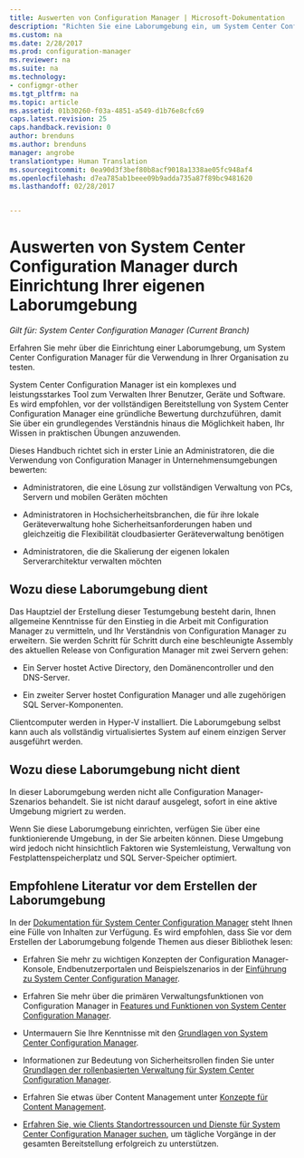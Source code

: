 ```yaml
---
title: Auswerten von Configuration Manager | Microsoft-Dokumentation
description: "Richten Sie eine Laborumgebung ein, um System Center Configuration Manager für die Verwendung in Ihrer Organisation zu bewerten."
ms.custom: na
ms.date: 2/28/2017
ms.prod: configuration-manager
ms.reviewer: na
ms.suite: na
ms.technology:
- configmgr-other
ms.tgt_pltfrm: na
ms.topic: article
ms.assetid: 01b30260-f03a-4851-a549-d1b76e8cfc69
caps.latest.revision: 25
caps.handback.revision: 0
author: brenduns
ms.author: brenduns
manager: angrobe
translationtype: Human Translation
ms.sourcegitcommit: 0ea90d3f3bef80b8acf9018a1338ae05fc948af4
ms.openlocfilehash: d7ea785ab1beee09b9adda735a87f89bc9481620
ms.lasthandoff: 02/28/2017


---
```

# <a name="evaluate-system-center-configuration-manager-by-building-your-own-lab-environment"></a>Auswerten von System Center Configuration Manager durch Einrichtung Ihrer eigenen Laborumgebung

*Gilt für: System Center Configuration Manager (Current Branch)*

 Erfahren Sie mehr über die Einrichtung einer Laborumgebung, um System Center Configuration Manager für die Verwendung in Ihrer Organisation zu testen.  

 System Center Configuration Manager ist ein komplexes und leistungsstarkes Tool zum Verwalten Ihrer Benutzer, Geräte und Software. Es wird empfohlen, vor der vollständigen Bereitstellung von System Center Configuration Manager eine gründliche Bewertung durchzuführen, damit Sie über ein grundlegendes Verständnis hinaus die Möglichkeit haben, Ihr Wissen in praktischen Übungen anzuwenden.  

 Dieses Handbuch richtet sich in erster Linie an Administratoren, die die Verwendung von Configuration Manager in Unternehmensumgebungen bewerten:  

-   Administratoren, die eine Lösung zur vollständigen Verwaltung von PCs, Servern und mobilen Geräten möchten  

-   Administratoren in Hochsicherheitsbranchen, die für ihre lokale Geräteverwaltung hohe Sicherheitsanforderungen haben und gleichzeitig die Flexibilität cloudbasierter Geräteverwaltung benötigen  

-   Administratoren, die die Skalierung der eigenen lokalen Serverarchitektur verwalten möchten  

## <a name="what-this-lab-does"></a>Wozu diese Laborumgebung dient  
 Das Hauptziel der Erstellung dieser Testumgebung besteht darin, Ihnen allgemeine Kenntnisse für den Einstieg in die Arbeit mit Configuration Manager zu vermitteln, und Ihr Verständnis von Configuration Manager zu erweitern. Sie werden Schritt für Schritt durch eine beschleunigte Assembly des aktuellen Release von Configuration Manager mit zwei Servern gehen:  

-   Ein Server hostet Active Directory, den Domänencontroller und den DNS-Server.  

-   Ein zweiter Server hostet Configuration Manager und alle zugehörigen SQL Server-Komponenten.  

Clientcomputer werden in Hyper-V installiert. Die Laborumgebung selbst kann auch als vollständig virtualisiertes System auf einem einzigen Server ausgeführt werden.  

## <a name="what-this-lab-does-not-do"></a>Wozu diese Laborumgebung nicht dient  
 In dieser Laborumgebung werden nicht alle Configuration Manager-Szenarios behandelt. Sie ist nicht darauf ausgelegt, sofort in eine aktive Umgebung migriert zu werden.  

 Wenn Sie diese Laborumgebung einrichten, verfügen Sie über eine funktionierende Umgebung, in der Sie arbeiten können. Diese Umgebung wird jedoch nicht hinsichtlich Faktoren wie Systemleistung, Verwaltung von Festplattenspeicherplatz und SQL Server-Speicher optimiert.  

##  <a name="BKMK_EvalRec"></a> Empfohlene Literatur vor dem Erstellen der Laborumgebung  
 In der [Dokumentation für System Center Configuration Manager](http://docs.microsoft.com/sccm/) steht Ihnen eine Fülle von Inhalten zur Verfügung. Es wird empfohlen, dass Sie vor dem Erstellen der Laborumgebung folgende Themen aus dieser Bibliothek lesen:  

-   Erfahren Sie mehr zu wichtigen Konzepten der Configuration Manager-Konsole, Endbenutzerportalen und Beispielszenarios in der [Einführung zu System Center Configuration Manager](../../core/understand/introduction.md).  

-   Erfahren Sie mehr über die primären Verwaltungsfunktionen von Configuration Manager in [Features und Funktionen von System Center Configuration Manager](../../core/plan-design/changes/features-and-capabilities.md).  

-   Untermauern Sie Ihre Kenntnisse mit den [Grundlagen von System Center Configuration Manager](../../core/understand/fundamentals.md).  

-   Informationen zur Bedeutung von Sicherheitsrollen finden Sie unter [Grundlagen der rollenbasierten Verwaltung für System Center Configuration Manager](../../core/understand/fundamentals-of-role-based-administration.md).  

-   Erfahren Sie etwas über Content Management unter [Konzepte für Content Management](../../core/plan-design/hierarchy/fundamental-concepts-for-content-management.md).  

-   [Erfahren Sie, wie Clients Standortressourcen und Dienste für System Center Configuration Manager suchen](../../core/plan-design/hierarchy/understand-how-clients-find-site-resources-and-services.md), um tägliche Vorgänge in der gesamten Bereitstellung erfolgreich zu unterstützen.  


